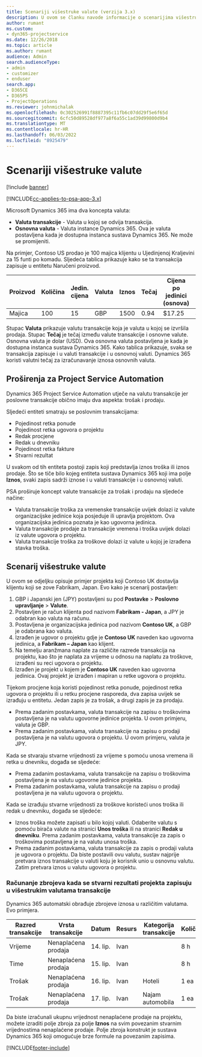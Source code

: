 ```yaml
---
title: Scenariji višestruke valute (verzija 3.x)
description: U ovom se članku navode informacije o scenarijima višestruke valute.
author: rumant
ms.custom:
- dyn365-projectservice
ms.date: 12/26/2018
ms.topic: article
ms.author: rumant
audience: Admin
search.audienceType:
- admin
- customizer
- enduser
search.app:
- D365CE
- D365PS
- ProjectOperations
ms.reviewer: johnmichalak
ms.openlocfilehash: 0c302526991f8887395c11fb6c07dd29f5e6f65d
ms.sourcegitcommit: 6cfc50d89528df977a8f6a55c1ad39d99800d9b4
ms.translationtype: MT
ms.contentlocale: hr-HR
ms.lasthandoff: 06/03/2022
ms.locfileid: "8925479"
---
```

# <a name="multiple-currency-scenarios"></a>Scenariji višestruke valute

[!include [banner](../includes/psa-now-project-operations.md)]

[!INCLUDE[cc-applies-to-psa-app-3.x](../includes/cc-applies-to-psa-app-3x.md)]

Microsoft Dynamics 365 ima dva koncepta valuta:

- **Valuta transakcije** - Valuta u kojoj se odvija transakcija. 
- **Osnovna valuta** - Valuta instance Dynamics 365. Ova je valuta postavljena kada je dostupna instanca sustava Dynamics 365. Ne može se promijeniti.

Na primjer, Contoso US prodao je 100 majica klijentu u Ujedinjenoj Kraljevini za 15 funti po komadu. Sljedeća tablica prikazuje kako se ta transakcija zapisuje u entitetu Naručeni proizvod.

| Proizvod | Količina | Jedin. cijena | Valuta | Iznos | Tečaj | Cijena po jedinici (osnova)| Iznos (osnova)|
|---------|----------|----------------|----------|--------|---------------|----------------------|--------------|
| Majica | 100      | 15             | GBP      | 1500   | 0.94          | $17.25               | $1,725       |

Stupac **Valuta** prikazuje valutu transakcije koja je valuta u kojoj se izvršila prodaja. Stupac **Tečaj** je tečaj između valute transakcije i osnovne valute. Osnovna valuta je dolar (USD). Ova osnovna valuta postavljena je kada je dostupna instanca sustava Dynamics 365.
Kako tablica prikazuje, svaka se transakcija zapisuje i u valuti transakcije i u osnovnoj valuti. Dynamics 365 koristi valutni tečaj za izračunavanje iznosa osnovnih valuta.

## <a name="project-service-automation-extensions"></a>Proširenja za Project Service Automation

Dynamics 365 Project Service Automation utječe na valutu transakcije jer poslovne transakcije obično imaju dva aspekta: trošak i prodaju.

Sljedeći entiteti smatraju se poslovnim transakcijama:

- Pojedinost retka ponude
- Pojedinost retka ugovora o projektu
- Redak procjene
- Redak u dnevniku
- Pojedinost retka fakture
- Stvarni rezultat

U svakom od tih entiteta postoji zapis koji predstavlja iznos troška ili iznos prodaje. Što se tiče bilo kojeg entiteta sustava Dynamics 365 koji ima polje **Iznos**, svaki zapis sadrži iznose i u valuti transakcije i u osnovnoj valuti. 

PSA proširuje koncept valute transakcije za trošak i prodaju na sljedeće načine:

- Valuta transakcije troška za vremenske transakcije uvijek dolazi iz valute organizacijske jedinice koja posjeduje ili upravlja projektom. Ova organizacijska jedinica poznata je kao ugovorna jedinica.
- Valuta transakcije prodaje za transakcije vremena i troška uvijek dolazi iz valute ugovora o projektu.
- Valuta transakcije troška za troškove dolazi iz valute u kojoj je izrađena stavka troška.

## <a name="multiple-currency-scenario"></a>Scenarij višestruke valute

U ovom se odjeljku opisuje primjer projekta koji Contoso UK dostavlja klijentu koji se zove Fabrikam, Japan. Evo kako je scenarij postavljen:

1. GBP i Japanski jen (JPY) postavljeni su pod **Postavke** \> **Poslovno upravljanje** \> **Valute**. 
2. Postavljen je račun klijenta pod nazivom **Fabrikam - Japan**, a JPY je odabran kao valuta na računu.
3. Postavljena je organizacijska jedinica pod nazivom **Contoso UK**, a GBP je odabrana kao valuta.
4. Izrađen je ugovor o projektu gdje je **Contoso UK** naveden kao ugovorna jedinica, a **Fabrikam – Japan** kao klijent.
5. Na temelju aranžmana naplate za različite razrede transakcija na projektu, kao što je naplata za vrijeme u odnosu na naplatu za troškove, izrađeni su reci ugovora o projektu.
6. Izrađen je projekt u kojem je **Contoso UK** naveden kao ugovorna jedinica. Ovaj projekt je izrađen i mapiran u retke ugovora o projektu.


Tijekom procjene koja koristi pojedinost retka ponude, pojedinost retka ugovora o projektu ili u retku procjene rasporeda, dva zapisa uvijek se izrađuju u entitetu. Jedan zapis je za trošak, a drugi zapis je za prodaju.

- Prema zadanim postavkama, valuta transakcije na zapisu o troškovima postavljena je na valutu ugovorne jedinice projekta. U ovom primjeru, valuta je GBP.
- Prema zadanim postavkama, valuta transakcije na zapisu o prodaji postavljena je na valutu ugovora o projektu. U ovom primjeru, valuta je JPY.

Kada se stvaraju stvarne vrijednosti za vrijeme s pomoću unosa vremena ili retka u dnevniku, događa se sljedeće:

- Prema zadanim postavkama, valuta transakcije na zapisu o troškovima postavljena je na valutu ugovorne jedinice projekta.
- Prema zadanim postavkama, valuta transakcije na zapisu o prodaji postavljena je na valutu ugovora o projektu.

Kada se izrađuju stvarne vrijednosti za troškove koristeći unos troška ili redak u dnevniku, događa se sljedeće:

- Iznos troška možete zapisati u bilo kojoj valuti. Odaberite valutu s pomoću birača valute na stranici **Unos troška** ili na stranici **Redak u dnevniku**. Prema zadanim postavkama, valuta transakcije za zapis o troškovima postavljena je na valutu unosa troška. 
- Prema zadanim postavkama, valuta transakcije za zapis o prodaji valuta je ugovora o projektu. Da biste postavili ovu valutu, sustav najprije pretvara iznos transakcije u valuti koju je korisnik unio u osnovnu valutu. Zatim pretvara iznos u valutu ugovora o projektu. 

### <a name="computing-roll-ups-when-project-actuals-are-recorded-in-multiple-transaction-currencies"></a>Računanje zbrojeva kada se stvarni rezultati projekta zapisuju u višestrukim valutama transakcije

Dynamics 365 automatski obrađuje zbrojeve iznosa u različitim valutama. Evo primjera.

| Razred transakcije | Vrsta transakcije| Datum   | Resurs | Kategorija transakcije | Količina | Jedinična cijena | Iznos      | Tečaj | Osnovni iznos |
|-------------------|------------------|--------|----------|----------------------|----------|--------------|-------------|---------------|----------------|
| Vrijeme              | Nenaplaćena prodaja   | 14. lip. | Ivan  |                      | 8 h    | 20,000 JPY    | 160,000 JPY | 123           | 1,300.81 USD    |
| Time              | Nenaplaćena prodaja   | 15. lip. | Ivan  |                      | 8 h    | 20,000 JPY    | 160,000 JPY | 123           | 1,300.81 USD    |
| Trošak           | Nenaplaćena prodaja   | 16. lip. | Ivan  | Hoteli                | 1 ea     | 250 EUR      | 250 EUR     | 0.94          | 265.95 USD     |
| Trošak           | Nenaplaćena prodaja   | 17. lip. | Ivan  | Najam automobila           | 1 ea     | 150 EUR      | 150 EUR     | 0.94          | 159.57 USD     |

Da biste izračunali ukupnu vrijednost nenaplaćene prodaje na projektu, možete izraditi polje zbroja za polje **Iznos** na svim povezanim stvarnim vrijednostima nenaplaćene prodaje. Polje zbroja konstrukt je sustava Dynamics 365 koji omogućuje brze formule na povezanim zapisima.


[!INCLUDE[footer-include](../includes/footer-banner.md)]

